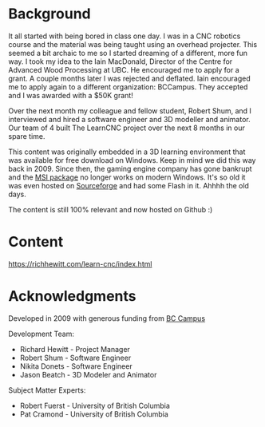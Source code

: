 # Background
It all started with being bored in class one day.  I was in a CNC robotics course and the material was being taught using an overhead projecter.  This seemed a bit archaic to me so I started dreaming of a different, more fun way.  I took my idea to the Iain MacDonald, Director of the Centre for Advanced Wood Processing at UBC.  He encouraged me to apply for a grant.  A couple months later I was rejected and deflated.  Iain encouraged me to apply again to a different organization: BCCampus.  They accepted and I was awarded with a $50K grant!

Over the next month my colleague and fellow student, Robert Shum, and I interviewed and hired a software engineer and 3D modeller and animator.  Our team of 4 built The LearnCNC project over the next 8 months in our spare time.

This content was originally embedded in a 3D learning environment that was available for free download on Windows.  Keep in mind we did this way back in 2009.  Since then, the gaming engine company has gone bankrupt and the [MSI package](https://sourceforge.net/projects/learn-cnc-game/files/learn-cnc-game/LearnCNCGame_v1.0.0.msi) no longer works on modern Windows.  It's so old it was even hosted on [Sourceforge](https://sourceforge.net/projects/learn-cnc-game/) and had some Flash in it.  Ahhhh the old days.

The content is still 100% relevant and now hosted on Github :)

# Content
https://richhewitt.com/learn-cnc/index.html

# Acknowledgments 
Developed in 2009 with generous funding from [BC Campus](https://bccampus.ca/)

Development Team:
- Richard Hewitt - Project Manager
- Robert Shum - Software Engineer
- Nikita Donets - Software Engineer
- Jason Beatch - 3D Modeler and Animator

Subject Matter Experts:
- Robert Fuerst - University of British Columbia
- Pat Cramond - University of British Columbia


